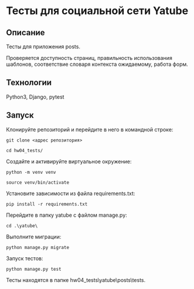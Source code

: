 # Тесты для социальной сети Yatube

## Описание
Тесты для приложения posts.

Проверяется доступность страниц, правильность использования шаблонов, соответствие словаря контекста ожидаемому, работа форм.

## Технологии
Python3, Django, pytest

## Запуск
Клонируйте репозиторий и перейдите в него в командной строке:
```
git clone <адрес репозитория>
```
```
cd hw04_tests/
```
Cоздайте и активируйте виртуальное окружение:
```
python -m venv venv
```
```
source venv/bin/activate
```
Установите зависимости из файла requirements.txt:
```
pip install -r requirements.txt
```
Перейдите в папку yatube с файлом manage.py:
```
cd .\yatube\
```
Выполните миграции:
```
python manage.py migrate
```
Запуск тестов:
```
python manage.py test
```
Тесты находятся в папке hw04_tests\yatube\posts\tests.
